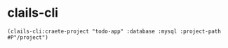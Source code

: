 # clails-cli

```common-lisp
(clails-cli:craete-project "todo-app" :database :mysql :project-path #P"/project")
```


